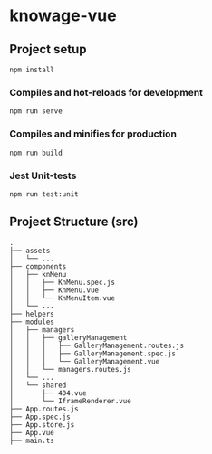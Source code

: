 # knowage-vue

## Project setup
```
npm install
```

### Compiles and hot-reloads for development
```
npm run serve
```

### Compiles and minifies for production
```
npm run build
```

### Jest Unit-tests
```
npm run test:unit
```

## Project Structure (src)
```
.
├── assets
│   └── ...
├── components
│   ├── knMenu
│   │   ├── KnMenu.spec.js
│   │   ├── KnMenu.vue
│   │   └── KnMenuItem.vue
│   └── ...
├── helpers
├── modules
│   ├── managers
│   │   ├── galleryManagement
│   │   │   ├── GalleryManagement.routes.js
│   │   │   ├── GalleryManagement.spec.js
│   │   │   └── GalleryManagement.vue
│   │   └── managers.routes.js
│   └── ...
│   └── shared
│       ├── 404.vue
│       └── IframeRenderer.vue
├── App.routes.js
├── App.spec.js
├── App.store.js
├── App.vue
├── main.ts
```
